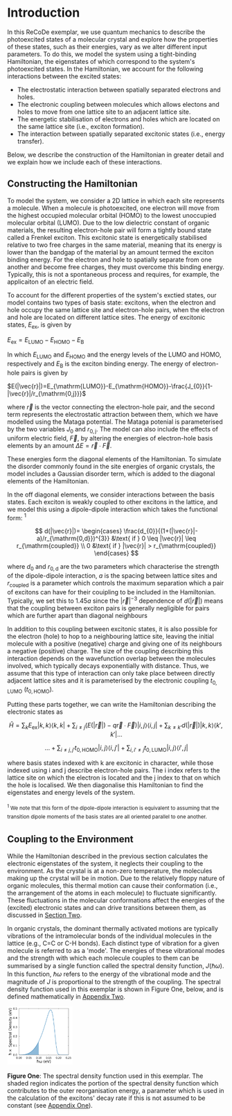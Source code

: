 # Introduction

In this ReCoDe exemplar, we use quantum mechanics to describe the photoexcited states of a molecular crystal and explore how the properties of these states, such as their energies, vary as we alter different input parameters. To do this, we model the system using a tight-binding Hamiltonian, the eigenstates of which correspond to the system's photoexcited states. In the Hamiltonian, we account for the following interactions between the excited states:
* The electrostatic interaction between spatially separated electrons and holes.
* The electronic coupling between molecules which allows electons and holes to move from one lattice site to an adjacent lattice site.
* The energetic stabilisation of electrons and holes which are located on the same lattice site (i.e., exciton formation).
* The interaction between spatially separated excitonic states (i.e., energy transfer).

Below, we describe the construction of the Hamiltonian in greater detail and we explain how we include each of these interactions. 

## Constructing the Hamiltonian 
To model the system, we consider a 2D lattice in which each site represents a molecule. When a molecule is photoexcited, one electron will move from the highest occupied molecular orbital (HOMO) to the lowest unoccupied molecular orbital (LUMO). Due to the low dielectric constant of organic materials, the resulting electron-hole pair will form a tightly bound state called a Frenkel exciton. This excitonic state is energetically stabilised relative to two free charges in the same material, meaning that its energy is lower than the bandgap of the material by an amount termed the exciton binding energy. For the electron and hole to spatially separate from one another and become free charges, they must overcome this binding energy. Typically, this is not a spontaneous process and requires, for example, the applicaiton of an electric field. 

To account for the different properties of the system's exctied states, our model contains two types of basis state: excitons, when the electron and hole occupy the same lattice site and electron-hole pairs, when the electron and hole are located on different lattice sites. The energy of excitonic states, $E_{\mathrm{ex}}$, is given by 

$E_{\mathrm{ex}}=E_{\mathrm{LUMO}}-E_{\mathrm{HOMO}}-E_{\mathrm{B}}$

In which $E_{\mathrm{LUMO}}$ and $E_{\mathrm{HOMO}}$ and the energy levels of the LUMO and HOMO, respectively and $E_{\mathrm{B}}$ is the exciton binding energy. The energy of electron-hole pairs is given by

$E(|\vec{r}|)=E_{\mathrm{LUMO}}-E_{\mathrm{HOMO}}-\frac{J_{0}}{1-|\vec{r}|/r_{\mathrm{0,j}}}$

where $\vec{r}$ is the vector connecting the electron-hole pair, and the second term represents the electrostatic attraction between them, which we have modelled using the Mataga potential. The Mataga potenial is parameterised by the two variables $J_{0}$ and $r_{\mathrm{0,j}}$. The model can also include the effects of uniform electric field, $\vec{F}$, by altering the energies of electron-hole basis elements by an amount $\Delta E= \vec{r}∙\vec{F}$.

These energies form the diagonal elements of the Hamiltonian. To simulate the disorder commonly found in the site energies of organic crystals, the model includes a Gaussian disorder term, which is added to the diagonal elements of the Hamiltonian. 

In the off diagonal elements, we consider interactions between the basis states. Each exciton is weakly coupled to other excitons in the lattice, and we model this using a dipole-dipole interaction which takes the functional form: $^{1}$

$$ d(|\vec{r}|)=   
\begin{cases}
\frac{d_{0}}{(1+(|\vec{r}|-a)/r_{\mathrm{0,d}})^{3}}  &\text{ if } 0 \leq |\vec{r}| \leq r_{\mathrm{coupled}} \\
0 &\text{ if } |\vec{r}| > r_{\mathrm{coupled}}
\end{cases}  $$

where $d_{0}$ and $r_{\mathrm{0,d}}$ are the two parameters which characterise the strength of the dipole-dipole interaction, $a$ is the spacing between lattice sites and $r_{\mathrm{coupled}}$ is a parameter which controls the maximum separation which a pair of excitons can have for their couipling to be included in the Hamiltonian. Typically, we set this to $1.45a$ since the $|\vec{r}|^{-3}$ dependence of $d(|\vec{r}|)$ means that the coupling between exciton pairs is generally negligible for pairs which are further apart than diagonal neighbours

In addition to this coupling between excitonic states, it is also possible for the electron (hole) to hop to a neighbouring lattice site, leaving the initial molecule with a positive (negative) charge and giving one of its neighbours a negative (positive) charge. The size of the coupling describing this interaction depends on the wavefunction overlap between the molecules involved, which typically decays exponentially with distance. Thus, we assume that this type of interaction can only take place between directly adjacent lattice sites and it is parameterised by the electronic coupling $t_{\mathrm{0,LUMO}}$ ($t_{\mathrm{0,HOMO}}$). 

Putting these parts together, we can write the Hamiltonian describing the electronic states as

$$
\hat{H}= \sum_{k} E_{\mathrm{ex}}|k,k⟩⟨k,k| + \sum_{i \neq j}(E(|\vec{r}|)-q\vec{r}∙\vec{F})|i,j⟩⟨i,j| + \sum_{k \neq k'}d(|\vec{r}|)|k,k⟩⟨k',k'| \ldots
$$

$$
\ldots + \sum_{i \neq j, j'} t_{\mathrm{0,HOMO}}|i,j⟩⟨i,j'| + \sum_{i, i' \neq j}t_{\mathrm{0,LUMO}}|i,j⟩⟨i',j|
$$

where basis states indexed with k are excitonic in character, while those indexed using i and j describe electron-hole pairs. The i index refers to the lattice site on which the electron is located and the j index to that on which the hole is localised. We then diagonalise this Hamiltonian to find the eigenstates and energy levels of the system.

 <sub>$^{1}$ We note that this form of the dipole-dipole interaction is equivalent to assuming that the transition dipole moments of the basis states are all oriented parallel to one another.<sub> 

## Coupling to the Environment

While the Hamiltonian described in the previous section calculates the electronic eigenstates of the system, it neglects their coupling to the environment. As the crystal is at a non-zero temperature, the molecules making up the crystal will be in motion. Due to the relatively floppy nature of organic molecules, this thermal motion can cause their conformation (i.e., the arrangement of the atoms in each molecule) to fluctuate significantly. These fluctuations in the molecular conformations affect the energies of the (excited) electronic states and can drive transitions between them, as discussed in [Section Two](02_FindingSteadyStatePopulations.md).

In organic crystals, the dominant thermally activated motions are typically vibrations of the intramolecular bonds of the individual molecules in the lattice (e.g., C=C or C-H bonds). Each distinct type of vibration for a given molecule is referred to as a 'mode'. The energies of these vibrational modes and the strength with which each molecule couples to them can be summarised by a single function called the spectral density function, $J(\hbar\omega)$. In this function, $\hbar\omega$ refers to the energy of the vibrational mode and the magnitude of $J$ is proportional to the strength of the coupling. The spectral density function used in this exemplar is shown in Figure One, below, and is defined mathematically in [Appendix Two](A2_SpectralDensityFunctional.md). 

<img src="assets/PTJw.png" alt="Alt Text" style="width:30%; height:auto;">

**Figure One**: The spectral density function used in this exemplar. The shaded region indicates the portion of the spectral density function which contributes to the outer reorganisation energy, a parameter which is used in the calculation of the excitons' decay rate if this is not assumed to be constant (see [Appendix One](A1_EnergyDependentRecombinationRates.md)). 
